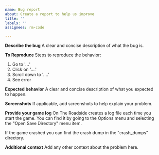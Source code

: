 ```yaml
---
name: Bug report
about: Create a report to help us improve
title: ''
labels: ''
assignees: rm-code

---
```


**Describe the bug**
A clear and concise description of what the bug is.

**To Reproduce**
Steps to reproduce the behavior:
1. Go to '...'
2. Click on '....'
3. Scroll down to '....'
4. See error

**Expected behavior**
A clear and concise description of what you expected to happen.

**Screenshots**
If applicable, add screenshots to help explain your problem.

**Provide your game log**
On The Roadside creates a log file each time you start the game. You can find it by going to the Options menu and selecting the "Open Save Directory" menu item.

If the game crashed you can find the crash dump in the "crash_dumps" directory.

**Additional context**
Add any other context about the problem here.
